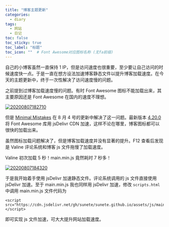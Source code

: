```yaml
---
title: "博客主题更新"
categories:
  - diary
tags:
  - 网站
  - 日记
toc: false
toc_sticky: true
toc_label: "标题"
toc_icon: ""  # Font Awesome对应图标名称 (无fa前缀)	
---
```

自己的小博客虽然一直保持 1 IP，但是访问速度也很重要，至少要让自己访问的时候速度快一点。于是一直在想方设法加速博客静态文件以提升博客加载速度。在今天的主题更新中，终于一次性解决了访问速度慢的问题。

之前提到过博客加载速度慢的问题。有时 Font Awesome 图标不能加载出来，其主要原因还是 Font Awesome 在国内的速度不理想。

[![20200807182710](https://cdn.jsdelivr.net/gh/sunete/imghost/img20200807182710.png)](https://cdn.jsdelivr.net/gh/sunete/imghost/img20200807182710.png)

但是 [Minimal Mistakes](https://github.com/mmistakes/minimal-mistakes) 在 8 月 4 号的更新中解决了这一问题。最新版本 [4.20.0](https://github.com/mmistakes/minimal-mistakes/releases/tag/4.20.0) 将 Font Awesome 库用 jsDelivr CDN 加速，这样不论在哪里，博客图标都可以很快的加载出来。

虽然图标加载问题解决了，但是博客加载速度并没有显著的提升。F12 查看后发现是 Valine 评论系统和博客 js 文件拖慢了加载速度。

Valine 初次加载 5 秒！main.min.js 竟然耗时 7 秒多！

[![20200807184320](https://cdn.jsdelivr.net/gh/sunete/imghost/img20200807184320.png)](https://cdn.jsdelivr.net/gh/sunete/imghost/img20200807184320.png)

于是我开始着手使用 jsDelivr 加速静态文件。评论系统调用的 js 文件直接使用 jsDelivr 加速。至于 main.min.js 我也同样用 jsDelivr 加速，修改 `scripts.html` 中调用 main.min.js 文件代码为

```
<script src="https://cdn.jsdelivr.net/gh/sunete/sunete.github.io/assets/js/main.min.js"></script>
```
即可实现 js 文件加速，可大大提升网站加载速度。


